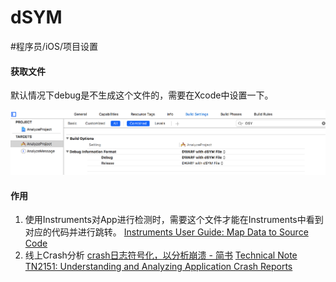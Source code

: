# dSYM
#程序员/iOS/项目设置

#### 获取文件
默认情况下debug是不生成这个文件的，需要在Xcode中设置一下。

![](dSYM/B5903711-6C2E-4D74-85E5-81C7D06CBF71.png)

#### 作用
1. 使用Instruments对App进行检测时，需要这个文件才能在Instruments中看到对应的代码并进行跳转。
[Instruments User Guide: Map Data to Source Code](https://developer.apple.com/library/content/documentation/DeveloperTools/Conceptual/InstrumentsUserGuide/LocatingSymbolsforYourData.html)
2. 线上Crash分析
 [crash日志符号化，以分析崩溃 - 简书](http://www.jianshu.com/p/cf279d830482)
[Technical Note TN2151: Understanding and Analyzing Application Crash Reports](https://developer.apple.com/library/content/technotes/tn2151/_index.html)
